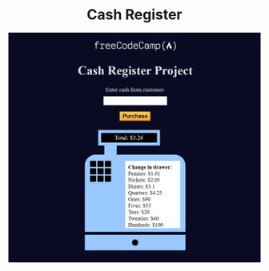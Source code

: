<h1 align="center">Cash Register</h1>

<img align="center" src="../asset/cash register.PNG" alt="Cash Register">